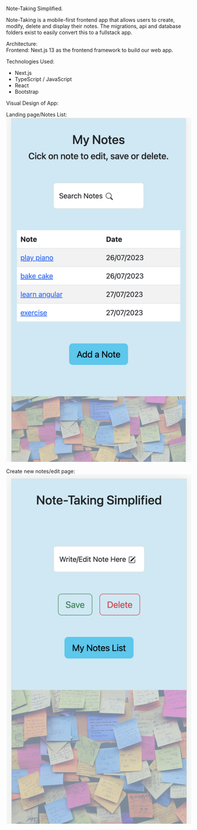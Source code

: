 Note-Taking Simplified.

Note-Taking is a mobile-first frontend app that allows users to create, modify, delete and display their notes. The migrations, api and database folders exist to easily convert this to a fullstack app.

Architecture: </br>
Frontend: Next.js 13 as the frontend framework to build our web app. </br>

Technologies Used:

- Next.js
- TypeScript / JavaScript
- React
- Bootstrap

Visual Design of App:

Landing page/Notes List:
<br>
![landingpage](public/notes.png)

Create new notes/edit page:
<br>
![attractionspage](public/create.png)
